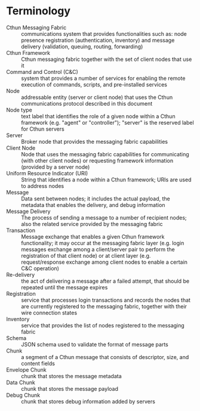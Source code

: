 Terminology
===
<dl>
  <dt>Cthun Messaging Fabric</dt>
  <dd>communications system that provides functionalities such as: node presence registration (authentication, inventory) and message delivery (validation, queuing, routing, forwarding)</dd>

  <dt>Cthun Framework</dt>
  <dd>Cthun messaging fabric together with the set of client nodes that use it</dd>

  <dt>Command and Control (C&C)</dt>
  <dd>system that provides a number of services for enabling the remote execution of commands, scripts, and pre-installed services</dd>

  <dt>Node</dt>
  <dd>addressable entity (server or client node) that uses the Cthun communications protocol described in this document</dd>

  <dt>Node type</dt>
  <dd>text label that identifies the role of a given node within a Cthun framework (e.g. "agent" or "controller"); "server" is the reserved label for Cthun servers</dd>

  <dt>Server</dt>
  <dd>Broker node that provides the messaging fabric capabilities</dd>

  <dt>Client Node</dt>
  <dd>Node that uses the messaging fabric capabilities for communicating (with other client nodes) or requesting framework information (provided by a server node)</dd>

  <dt>Uniform Resource Indicator (URI)</dt>
  <dd>String that identifies a node within a Cthun framework; URIs are used to address nodes</dd>

  <dt>Message</dt>
  <dd>Data sent between nodes; it includes the actual payload, the metadata that enables the delivery, and debug information</dd>

  <dt>Message Delivery</dt>
  <dd>The process of sending a message to a number of recipient nodes; also the related service provided by the messaging fabric</dd>

  <dt>Transaction</dt>
  <dd>Message exchange that enables a given Cthun framework functionality; it may occur at the messaging fabric layer (e.g. login messages exchange among a client/server pair to perform the registration of that client node) or at client layer (e.g. request/response exchange among client nodes to enable a certain C&C operation)</dd>

  <dt>Re-delivery</dt>
  <dd>the act of delivering a message after a failed attempt, that should be repeated until the message expires</dd>

  <dt>Registration</dt>
  <dd>service that processes login transactions and records the nodes that are currently registered to the messaging fabric, together with their wire connection states</dd>

  <dt>Inventory</dt>
  <dd>service that provides the list of nodes registered to the messaging fabric</dd>

  <dt>Schema</dt>
  <dd>JSON schema used to validate the format of message parts</dd>

  <dt>Chunk</dt>
  <dd>a segment of a Cthun message that consists of descriptor, size, and content fields</dd>

  <dt>Envelope Chunk</dt>
  <dd>chunk that stores the message metadata</dd>

  <dt>Data Chunk</dt>
  <dd>chunk that stores the message payload</dd>

  <dt>Debug Chunk</dt>
  <dd>chunk that stores debug information added by servers</dd>
</dl>
